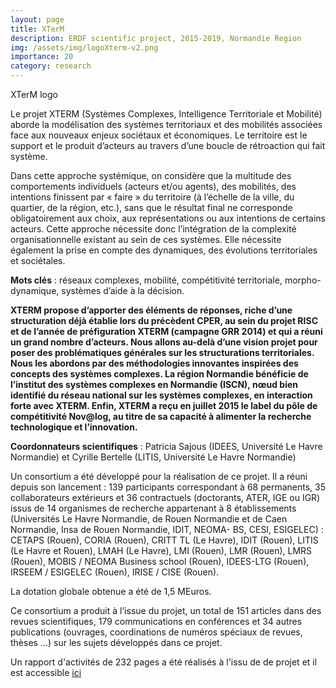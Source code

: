 ```yaml
---
layout: page
title: XTerM
description: ERDF scientific project, 2015-2019, Normandie Region 
img: /assets/img/logoXterm-v2.png
importance: 20
category: research
---
```

<div class="row">
    <div class="col-sm mt-3 mt-md-0">
        <img class="img-fluid rounded z-depth-1" src="{{ '/assets/img/logoXterm-v2.png' | relative_url }}" alt="" title="XTerM logo"/>
    </div>
</div>
<div class="caption">
    XTerM logo
</div>

Le projet XTERM (Systèmes Complexes, Intelligence Territoriale et Mobilité) aborde la modélisation des systèmes territoriaux et des mobilités associées face aux nouveaux enjeux sociétaux et économiques. Le territoire est le support et le produit d’acteurs au travers d’une boucle de rétroaction qui fait système.

Dans cette approche systémique, on considère que la multitude des comportements individuels (acteurs et/ou agents), des mobilités, des intentions finissent par « faire » du territoire (à l’échelle de la ville, du quartier, de la région, etc.), sans que le résultat final ne corresponde obligatoirement aux choix, aux représentations ou aux intentions de certains acteurs. Cette approche nécessite donc l’intégration de la complexité organisationnelle existant au sein de ces systèmes. Elle nécessite également la prise en compte des dynamiques, des évolutions territoriales et sociétales.

**Mots clés** : réseaux complexes, mobilité, compétitivité territoriale, morpho-dynamique, systèmes d’aide à la décision.

**XTERM propose d’apporter des éléments de réponses, riche d’une structuration déjà établie lors du précèdent CPER, au sein du projet RISC et de l’année de préfiguration XTERM (campagne GRR 2014) et qui a réuni un grand nombre d’acteurs. Nous allons au-delà d’une vision projet pour poser des problématiques générales sur les structurations territoriales. Nous les abordons par des méthodologies innovantes inspirées des concepts des systèmes complexes. La région Normandie bénéficie de l’institut des systèmes complexes en Normandie (ISCN), nœud bien identifié du réseau national sur les systèmes complexes, en interaction forte avec XTERM. Enfin, XTERM a reçu en juillet 2015 le label du pôle de compétitivité Nov@log, au titre de sa capacité à alimenter la recherche technologique et l’innovation.**

**Coordonnateurs scientifiques** : Patricia Sajous (IDEES, Université Le Havre Normandie) et Cyrille Bertelle (LITIS, Université Le Havre Normandie)

Un consortium a été développé pour la réalisation de ce projet. Il a réuni depuis son lancement : 139 participants correspondant à 68 permanents, 35 collaborateurs extérieurs et 36 contractuels (doctorants, ATER, IGE ou IGR) issus de 14 organismes de recherche appartenant à 8 établissements (Universités Le Havre Normandie, de Rouen Normandie et de Caen Normandie, Insa de Rouen Normandie, IDIT, NEOMA- BS, CESI, ESIGELEC) : CETAPS (Rouen), CORIA (Rouen), CRITT TL (Le Havre), IDIT (Rouen), LITIS (Le Havre et Rouen), LMAH (Le Havre), LMI (Rouen), LMR (Rouen), LMRS (Rouen), MOBIS / NEOMA Business school (Rouen), IDEES-LTG (Rouen), IRSEEM / ESIGELEC (Rouen), IRISE / CISE (Rouen).

La dotation globale obtenue a été de 1,5 MEuros.

Ce consortium a produit à l’issue du projet, un total de 151 articles dans des revues scientifiques, 179 communications en conférences et 34 autres publications (ouvrages, coordinations de numéros spéciaux de revues, thèses ...) sur les sujets développés dans ce projet.

Un rapport d'activités de 232 pages a été réalisés à l'issu de de projet et il est accessible [ici]((https://cyrillebertelle.github.io/cyrillebertelleWP/assets/pdf/Rapport-Scientifique-xterM201911.pdf))



<!-- 
Every project has a beautiful feature showcase page.
It's easy to include images in a flexible 3-column grid format.
Make your photos 1/3, 2/3, or full width.

To give your project a background in the portfolio page, just add the img tag to the front matter like so:

    ---
    layout: page
    title: project
    description: a project with a background image
    img: /assets/img/12.jpg
    ---

<div class="row">
    <div class="col-sm mt-3 mt-md-0">
        <img class="img-fluid rounded z-depth-1" src="{{ '/assets/img/1.jpg' | relative_url }}" alt="" title="example image"/>
    </div>
    <div class="col-sm mt-3 mt-md-0">
        <img class="img-fluid rounded z-depth-1" src="{{ '/assets/img/3.jpg' | relative_url }}" alt="" title="example image"/>
    </div>
    <div class="col-sm mt-3 mt-md-0">
        <img class="img-fluid rounded z-depth-1" src="{{ '/assets/img/5.jpg' | relative_url }}" alt="" title="example image"/>
    </div>
</div>
<div class="caption">
    Caption photos easily. On the left, a road goes through a tunnel. Middle, leaves artistically fall in a hipster photoshoot. Right, in another hipster photoshoot, a lumberjack grasps a handful of pine needles.
</div>
<div class="row">
    <div class="col-sm mt-3 mt-md-0">
        <img class="img-fluid rounded z-depth-1" src="{{ '/assets/img/5.jpg' | relative_url }}" alt="" title="example image"/>
    </div>
</div>
<div class="caption">
    This image can also have a caption. It's like magic.
</div>

You can also put regular text between your rows of images.
Say you wanted to write a little bit about your project before you posted the rest of the images.
You describe how you toiled, sweated, *bled* for your project, and then... you reveal it's glory in the next row of images.


<div class="row justify-content-sm-center">
    <div class="col-sm-8 mt-3 mt-md-0">
        <img class="img-fluid rounded z-depth-1" src="{{ '/assets/img/6.jpg' | relative_url }}" alt="" title="example image"/>
    </div>
    <div class="col-sm-4 mt-3 mt-md-0">
        <img class="img-fluid rounded z-depth-1" src="{{ '/assets/img/11.jpg' | relative_url }}" alt="" title="example image"/>
    </div>
</div>
<div class="caption">
    You can also have artistically styled 2/3 + 1/3 images, like these.
</div>


The code is simple.
Just wrap your images with `<div class="col-sm">` and place them inside `<div class="row">` (read more about the <a href="https://getbootstrap.com/docs/4.4/layout/grid/" target="_blank">Bootstrap Grid</a> system).
To make images responsive, add `img-fluid` class to each; for rounded corners and shadows use `rounded` and `z-depth-1` classes.
Here's the code for the last row of images above:

```html
<div class="row justify-content-sm-center">
    <div class="col-sm-8 mt-3 mt-md-0">
        <img class="img-fluid rounded z-depth-1" src="{{ '/assets/img/6.jpg' | relative_url }}" alt="" title="example image"/>
    </div>
    <div class="col-sm-4 mt-3 mt-md-0">
        <img class="img-fluid rounded z-depth-1" src="{{ '/assets/img/11.jpg' | relative_url }}" alt="" title="example image"/>
    </div>
</div>
```
-->
